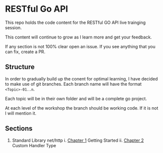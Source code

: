 # RESTful Go API
This repo holds the code content for the RESTful GO API live trainging session.

This content will continue to grow as I learn more and get your feedback.

If any section is not 100% clear open an issue. If you see anything that you can fix, create a PR.

## Structure
In order to gradually build up the conent for optimal learning, I have decided to make use of git branches. Each branch name will have the format `<Topic>-01..n`.

Each topic will be in their own folder and will be a complete go project.

At each level of the workshop the branch should be working code. If it is not I will mention it.

## Sections

1. Standard Library net/http
    i. [Chapter 1](https://github.com/moficodes/restful-go-api/tree/standard-library-net-http-01) Getting Started
    ii. [Chapter 2](https://github.com/moficodes/restful-go-api/tree/standard-library-net-http-02) Custom Handler Type